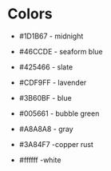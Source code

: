 # Colors

- #1D1B67 - midnight
- #46CCDE - seaform blue

- #425466 - slate

- #CDF9FF - lavender

- #3B60BF - blue

- #005661 - bubble green

- #A8A8A8 - gray

- #3A84F7 -copper rust

- #ffffff -white
